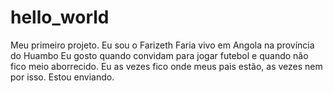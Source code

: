 # hello_world
Meu primeiro projeto. 
Eu sou o Farizeth Faria vivo em Angola na província do Huambo
Eu gosto quando convidam para jogar futebol e quando não fico meio aborrecido. Eu as vezes fico onde meus pais estão, as vezes nem por isso.
Estou enviando.
